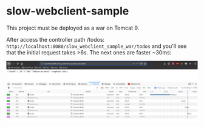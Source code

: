 # slow-webclient-sample

This project must be deployed as a war on Tomcat 9.

After access the controller path /todos: `http://localhost:8080/slow_webclient_sample_war/todos` and you'll see that the initial request takes >6s. The next ones are faster ~30ms:

![alt text](https://raw.githubusercontent.com/codependent/slow-webclient-sample/master/browser-screenshot.png)


